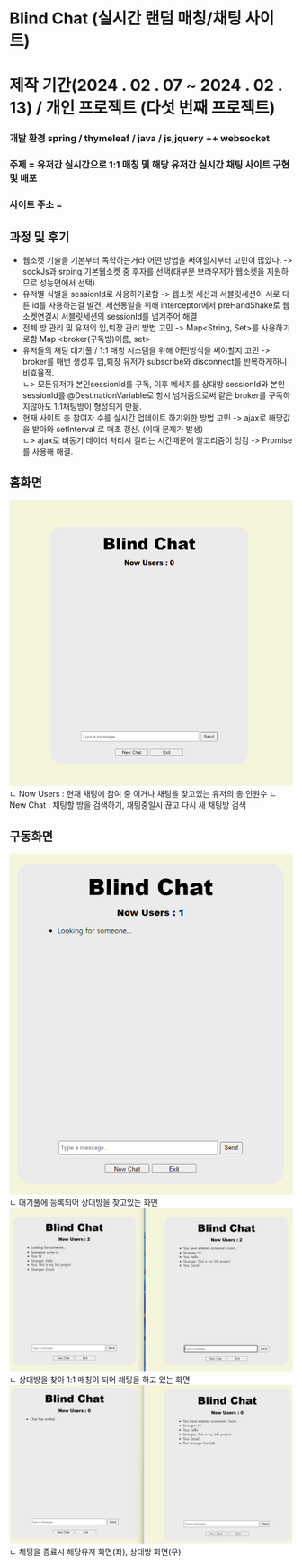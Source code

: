 
# Blind Chat (실시간 랜덤 매칭/채팅 사이트)
  
# 제작 기간(2024 . 02 . 07 ~ 2024 . 02 . 13)  / 개인 프로젝트 (다섯 번째 프로젝트) 

### 개발 환경 spring / thymeleaf / java / js,jquery  ++ websocket
   
### 주제 = 유저간 실시간으로 1:1 매칭 및 해당 유저간 실시간 채팅 사이트 구현 및 배포    
   
### 사이트 주소 = 
     

## 과정 및 후기
- 웹소켓 기술을 기본부터 독학하는거라 어떤 방법을 써야할지부터 고민이 많았다. -> sockJs과 srping 기본웹소켓 중 후자를 선택(대부분 브라우저가 웹소켓을 지원하므로 성능면에서 선택)
- 유저별 식별을 sessionId로 사용하기로함 -> 웹소켓 세션과 서블릿세션이 서로 다른 id를 사용하는걸 발견, 세션통일을 위해 interceptor에서 preHandShake로 웹소켓연결시 서블릿세션의 sessionId를 넘겨주어 해결
- 전체 방 관리 및 유저의 입,퇴장 관리 방법 고민 -> Map<String, Set<String>>를 사용하기로함 Map <broker(구독방)이름, set<sessionId>>  
- 유저들의 채팅 대기풀 / 1:1 매칭 시스템을 위해 어떤방식을 써야할지 고민 -> broker를 매번 생성후 입,퇴장 유저가 subscribe와 disconnect를 반복하게하니 비효율적.  <br/> 
  ㄴ> 모든유저가 본인sessionId를 구독, 이후 메세지를 상대방 sessionId와 본인sessionId를 @DestinationVariable로 항시 넘겨줌으로써 같은 broker를 구독하지않아도 1:1채팅방이 형성되게 만듦. 
- 현재 사이트 총 참여자 수를 실시간 업데이트 하기위한 방법 고민 -> ajax로 해당값을 받아와 setInterval 로 매초 갱신. (이때 문제가 발생)  <br/> 
  ㄴ> ajax로 비동기 데이터 처리시 걸리는 시간때문에 알고리즘이 엉킴 -> Promise를 사용해 해결.

 
## 홈화면
<img src="pictures/home.png">
ㄴ Now Users : 현재 채팅에 참여 중 이거나 채팅을 찾고있는 유저의 총 인원수
ㄴ New Chat : 채팅할 방을 검색하기, 채팅중일시 끊고 다시 새 채팅방 검색

## 구동화면
<img src="pictures/looking.png">
ㄴ 대기풀에 등록되어 상대방을 찾고있는 화면
<img src="pictures/chat.png">
ㄴ 상대방을 찾아 1:1 매칭이 되어 채팅을 하고 있는 화면
<img src="pictures/end.png">
ㄴ 채팅을 종료시 해당유저 화면(좌), 상대방 화면(우)

